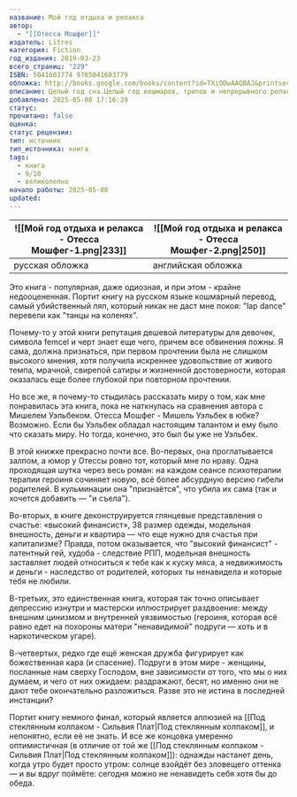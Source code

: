 ```yaml
---
название: Мой год отдыха и релакса
автор:
  - "[[Отесса Мошфег]]"
издатель: Litres
категория: Fiction
год_издания: 2019-03-23
всего_страниц: "229"
ISBN: 5041603774 9785041603779
обложка: http://books.google.com/books/content?id=TXiODwAAQBAJ&printsec=frontcover&img=1&zoom=1&edge=curl&source=gbs_api
описание: Целый год сна.Целый год кошмаров, трипов и непрерывного релакса.Ее, молодую, красивую выпускницу престижного университета с работой «не бей лежачего», все достало. Она должна быть счастлива, но у нее не получается быть счастливой. Ей срочно нужен как минимум год отдыха. У нее есть доступ ко всем существующим таблеткам, прописанным странноватым доктором, и деньгам, полученным по наследству от покойных родителей. Ей нужно вылечить голову и сердце. И решить – куда идти дальше.«Мой год отдыха и релакса» – это «Обломов» нового поколения, с антидепрессантами, психоаналитиками и токсичными отношениями.
добавлено: 2025-05-08 17:16:39
статус: 
прочитано: false
оценка: 
статус рецензии: 
тип: источник
тип_источника: книга
tags:
  - книга
  - 9/10
  - великолепно
начало работы: 2025-05-08
updated:
---
```


| ![[Мой год отдыха и релакса - Отесса Мошфег-1.png\|233]] | ![[Мой год отдыха и релакса - Отесса Мошфег-2.png\|250]] |
| -------------------------------------------------------- | -------------------------------------------------------- |
| русская обложка                                          | английская обложка                                       |

Это книга -  популярная, даже одиозная, и при этом - крайне недооцененная. Портит книгу на русском языке кошмарный перевод, самый убийственный ляп, который никак не даст мне покоя: "lap dance" перевели как "танцы на коленях".

Почему-то у этой книги репутация дешевой литературы для девочек, символа femcel и черт знает еще чего, причем все обвинения ложны. Я сама, должна признаться, при первом прочтении была не слишком высокого мнения, хотя получила искреннее удовольствие от живого темпа, мрачной, свирепой сатиры и жизненной достоверности, которая оказалась еще более глубокой при повторном прочтении. 

Но все же, я почему-то стыдилась рассказать миру о том, как мне понравилась эта книга, пока не наткнулась на сравнения автора с Мишелем Уэльбеком. Отесса Мошфег - Мишель Уэльбек в юбке? Возможно. Если бы Уэльбек обладал настоящим талантом и ему было что сказать миру. Но тогда, конечно, это был бы уже не Уэльбек.

В этой книжке прекрасно почти все. Во-первых, она проглатывается залпом, а юмор у Отессы ровно тот, который мне по нраву. Одна проходящая шутка через весь роман: на каждом сеансе психотерапии терапии героиня сочиняет новую, всё более абсурдную версию гибели родителей. В кульминации она "признаётся", что убила их сама (так и хочется добавить — "и съела"). 

Во-вторых, в книге деконструируется глянцевые представления о счастье: «высокий финансист», 38 размер одежды, модельная внешность, деньги и квартира — что еще нужно для счастья при капитализме? Правда, потом оказывается, что "высокий финансист" - латентный гей, худоба - следствие РПП, модельная внешность заставляет людей относиться к тебе как к куску мяса, а недвижимость и деньги - наследство от родителей, которых ты ненавидела и которые тебя не любили.

В-третьих, это единственная книга, которая так точно описывает депрессию изнутри и  мастерски иллюстрирует раздвоение: между внешним цинизмом и внутренней уязвимостью (героиня, которая всё равно едет на похороны матери "ненавидимой" подруги — хоть и в наркотическом угаре).

В-четвертых, редко где ещё женская дружба фигурирует как божественная кара (и спасение). 
Подруги в этом мире - женщины, посланные нам сверху Господом, вне зависимости от того, что мы о них думаем, и чего от них ожидаем: раздражают, бесят, но именно они не дают тебе окончательно разложиться. Разве это не истина в последней инстанции?

Портит книгу немного финал, который является аллюзией на [[Под стеклянным колпаком - Сильвия Плат|Под стеклянным колпаком]], и непонятно, если её не знать. И все же концовка умеренно оптимистичная (в отличие от той же [[Под стеклянным колпаком - Сильвия Плат|Под стеклянным колпаком]]): однажды настанет день, когда утро будет просто утром: солнце взойдёт без зловещего оттенка — и вы вдруг поймёте: сегодня можно не ненавидеть себя хотя бы до обеда.
